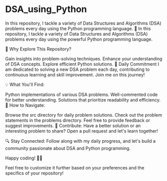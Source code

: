 # DSA_using_Python
In this repository, I tackle a variety of Data Structures and Algorithms (DSA) problems every day using the Python programming language.
🚀 In this repository, I tackle a variety of Data Structures and Algorithms (DSA) problems every day using the powerful Python programming language.

🧠 Why Explore This Repository?

Gain insights into problem-solving techniques.
Enhance your understanding of DSA concepts.
Explore efficient Python solutions.
📆 Daily Commitment
I am dedicated to solving a new DSA problem each day, contributing to continuous learning and skill improvement. Join me on this journey!

💡 What You'll Find:

Python implementations of various DSA problems.
Well-commented code for better understanding.
Solutions that prioritize readability and efficiency.
🌟 How to Navigate:

Browse the src directory for daily problem solutions.
Check out the problem statements in the problems directory.
Feel free to provide feedback or suggest improvements.
🤝 Contribute:
Have a better solution or an interesting problem to share? Open a pull request and let's learn together!

🔍 Stay Connected:
Follow along with my daily progress, and let's build a community passionate about DSA and Python programming.

Happy coding! 🚀✨

Feel free to customize it further based on your preferences and the specifics of your repository!





